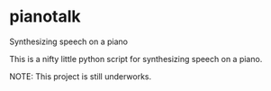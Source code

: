 # pianotalk
Synthesizing speech on a piano

This is a nifty little python script for synthesizing speech on a piano.

NOTE: This project is still underworks.
